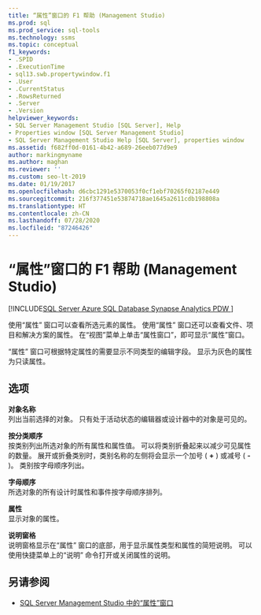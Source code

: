 ```yaml
---
title: “属性”窗口的 F1 帮助 (Management Studio)
ms.prod: sql
ms.prod_service: sql-tools
ms.technology: ssms
ms.topic: conceptual
f1_keywords:
- .SPID
- .ExecutionTime
- sql13.swb.propertywindow.f1
- .User
- .CurrentStatus
- .RowsReturned
- .Server
- .Version
helpviewer_keywords:
- SQL Server Management Studio [SQL Server], Help
- Properties window [SQL Server Management Studio]
- SQL Server Management Studio Help [SQL Server], properties window
ms.assetid: f682ff0d-0161-4b42-a689-26eeb077d9e9
author: markingmyname
ms.author: maghan
ms.reviewer: ''
ms.custom: seo-lt-2019
ms.date: 01/19/2017
ms.openlocfilehash: d6cbc1291e5370053f0cf1ebf70265f02187e449
ms.sourcegitcommit: 216f377451e53874718ae1645a2611cdb198808a
ms.translationtype: HT
ms.contentlocale: zh-CN
ms.lasthandoff: 07/28/2020
ms.locfileid: "87246426"
---
```

# <a name="properties-window-f1-help-management-studio"></a>“属性”窗口的 F1 帮助 (Management Studio)

[!INCLUDE[SQL Server Azure SQL Database Synapse Analytics PDW ](../../includes/applies-to-version/sql-asdb-asdbmi-asa-pdw.md)]

使用“属性”  窗口可以查看所选元素的属性。 使用“属性”  窗口还可以查看文件、项目和解决方案的属性。 在“视图”菜单上单击“属性窗口”，即可显示“属性”窗口。  
  
“属性”  窗口可根据特定属性的需要显示不同类型的编辑字段。 显示为灰色的属性为只读属性。  
  
## <a name="options"></a>选项

**对象名称**  
列出当前选择的对象。 只有处于活动状态的编辑器或设计器中的对象是可见的。  
  
**按分类顺序**  
按类别列出所选对象的所有属性和属性值。 可以将类别折叠起来以减少可见属性的数量。 展开或折叠类别时，类别名称的左侧将会显示一个加号 ( **+** ) 或减号 ( **-** )。 类别按字母顺序列出。  
  
**字母顺序**  
所选对象的所有设计时属性和事件按字母顺序排列。  
  
**属性**  
显示对象的属性。  
  
**说明窗格**  
说明窗格显示在“属性”  窗口的底部，用于显示属性类型和属性的简短说明。 可以使用快捷菜单上的“说明”  命令打开或关闭属性的说明。  
  
## <a name="see-also"></a>另请参阅

- [SQL Server Management Studio 中的“属性”窗口](../../relational-databases/scripting/use-the-properties-window-in-management-studio.md)